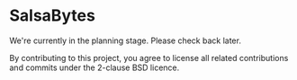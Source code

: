# SalsaBytes
We're currently in the planning stage. Please check back later.

By contributing to this project, you agree to license all related contributions and commits under the 2-clause BSD licence.
